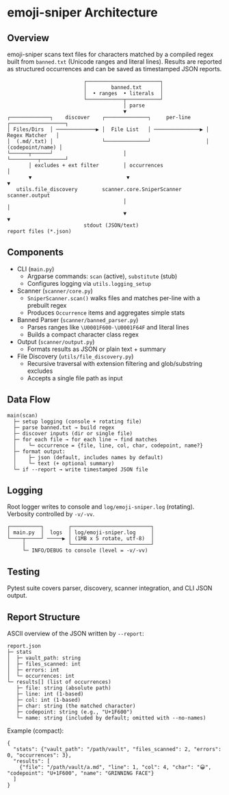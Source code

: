 # emoji-sniper Architecture

## Overview
emoji-sniper scans text files for characters matched by a compiled regex built from `banned.txt` (Unicode ranges and literal lines). Results are reported as structured occurrences and can be saved as timestamped JSON reports.

```
                         ┌────────────────────────┐
                         │        banned.txt      │
                         │  • ranges  • literals  │
                         └────────────┬───────────┘
                                      │ parse
                                      ▼
┌─────────────┐    discover    ┌──────────────┐     per-line     ┌──────────────────┐
│ Files/Dirs  │ ─────────────▶ │  File List   │ ───────────────▶ │  Regex Matcher   │
│  (.md/.txt) │                └──────────────┘                  │ (codepoint/name) │
└──────┬──────┘                       │                          └─────────┬────────┘
       │ excludes + ext filter        │ occurrences                           │
       ▼                               ▼                                       ▼
   utils.file_discovery        scanner.core.SniperScanner                 scanner.output
                                      │                                       │
                                      ▼                                       ▼
                         stdout (JSON/text)                          report files (*.json)
```

## Components
- CLI (`main.py`)
  - Argparse commands: `scan` (active), `substitute` (stub)
  - Configures logging via `utils.logging_setup`
- Scanner (`scanner/core.py`)
  - `SniperScanner.scan()` walks files and matches per-line with a prebuilt regex
  - Produces `Occurrence` items and aggregates simple stats
- Banned Parser (`scanner/banned_parser.py`)
  - Parses ranges like `\U0001F600-\U0001F64F` and literal lines
  - Builds a compact character class regex
- Output (`scanner/output.py`)
  - Formats results as JSON or plain text + summary
- File Discovery (`utils/file_discovery.py`)
  - Recursive traversal with extension filtering and glob/substring excludes
  - Accepts a single file path as input

## Data Flow
```
main(scan)
  ├─ setup logging (console + rotating file)
  ├─ parse banned.txt → build regex
  ├─ discover inputs (dir or single file)
  ├─ for each file → for each line → find matches
  │    └─ occurrence = {file, line, col, char, codepoint, name?}
  ├─ format output:
  │    ├─ json (default, includes names by default)
  │    └─ text (+ optional summary)
  └─ if --report → write timestamped JSON file
```

## Logging
Root logger writes to console and `log/emoji-sniper.log` (rotating). Verbosity controlled by `-v/-vv`.

```
┌──────────┐        ┌──────────────────────────┐
│ main.py  │  logs  │ log/emoji-sniper.log     │
└────┬─────┘ ─────▶ │ (1MB x 5 rotate, utf-8)  │
     │              └──────────────────────────┘
     └─ INFO/DEBUG to console (level = -v/-vv)
```

## Testing
Pytest suite covers parser, discovery, scanner integration, and CLI JSON output.

## Report Structure
ASCII overview of the JSON written by `--report`:

```
report.json
├─ stats
│  ├─ vault_path: string
│  ├─ files_scanned: int
│  ├─ errors: int
│  └─ occurrences: int
└─ results[] (list of occurrences)
   ├─ file: string (absolute path)
   ├─ line: int (1-based)
   ├─ col: int (1-based)
   ├─ char: string (the matched character)
   ├─ codepoint: string (e.g., "U+1F600")
   └─ name: string (included by default; omitted with --no-names)
```

Example (compact):

```
{
  "stats": {"vault_path": "/path/vault", "files_scanned": 2, "errors": 0, "occurrences": 3},
  "results": [
    {"file": "/path/vault/a.md", "line": 1, "col": 4, "char": "😀", "codepoint": "U+1F600", "name": "GRINNING FACE"}
  ]
}
```

